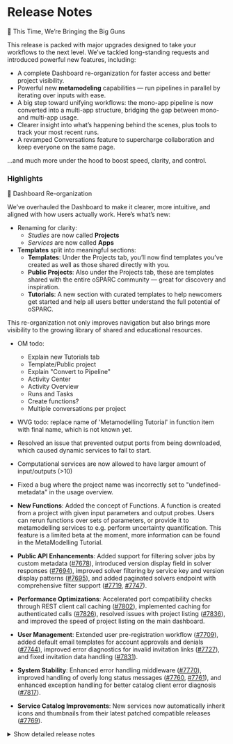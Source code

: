 # Release Notes

🚀 This Time, We’re Bringing the Big Guns

This release is packed with major upgrades designed to take your workflows to the next level. We’ve tackled long-standing requests and introduced powerful new features, including:
- A complete Dashboard re-organization for faster access and better project visibility.
- Powerful new **metamodeling** capabilities — run pipelines in parallel by iterating over inputs with ease.
- A big step toward unifying workflows: the mono-app pipeline is now converted into a multi-app structure, bridging the gap between mono- and multi-app usage.
- Clearer insight into what’s happening behind the scenes, plus tools to track your most recent runs.
- A revamped Conversations feature to supercharge collaboration and keep everyone on the same page.

…and much more under the hood to boost speed, clarity, and control.

### Highlights

🧭 Dashboard Re-organization

We’ve overhauled the Dashboard to make it clearer, more intuitive, and aligned with how users actually work. Here’s what’s new:
- Renaming for clarity:
  - *Studies* are now called **Projects**
  - *Services* are now called **Apps**
- **Templates** split into meaningful sections:
  - **Templates**: Under the Projects tab, you’ll now find templates you’ve created as well as those shared directly with you.
  - **Public Projects**: Also under the Projects tab, these are templates shared with the entire oSPARC community — great for discovery and inspiration.
  - **Tutorials**: A new section with curated templates to help newcomers get started and help all users better understand the full potential of oSPARC.

This re-organization not only improves navigation but also brings more visibility to the growing library of shared and educational resources.

- OM todo:
  - Explain new Tutorials tab
  - Template/Public project
  - Explain "Convert to Pipeline"
  - Activity Center
  - Activity Overview
  - Runs and Tasks
  - Create functions?
  - Multiple conversations per project
- WVG todo: replace name of 'Metamodelling Tutorial' in function item with final name, which is not known yet.

- Resolved an issue that prevented output ports from being downloaded, which caused dynamic services to fail to start.
- Computational services are now allowed to have larger amount of input/outputs (>10)
- Fixed a bug where the project name was incorrectly set to "undefined-metadata" in the usage overview.

- **New Functions**: Added the concept of Functions. A function is created from a project with given input parameters and output probes. Users can rerun functions over sets of parameters, or provide it to metamodelling services to e.g. perform uncertainty quantification. This feature is a limited beta at the moment, more information can be found in the MetaModelling Tutorial.

- **Public API Enhancements**: Added support for filtering solver jobs by custom metadata ([#7678](https://github.com/ITISFoundation/osparc-simcore/pull/7678)), introduced version display field in solver responses ([#7694](https://github.com/ITISFoundation/osparc-simcore/pull/7694)), improved solver filtering by service key and version display patterns ([#7695](https://github.com/ITISFoundation/osparc-simcore/pull/7695)), and added paginated solvers endpoint with comprehensive filter support ([#7719](https://github.com/ITISFoundation/osparc-simcore/pull/7719), [#7747](https://github.com/ITISFoundation/osparc-simcore/pull/7747)).

- **Performance Optimizations**: Accelerated port compatibility checks through REST client call caching ([#7802](https://github.com/ITISFoundation/osparc-simcore/pull/7802)), implemented caching for authenticated calls ([#7826](https://github.com/ITISFoundation/osparc-simcore/pull/7826)), resolved issues with project listing ([#7836](https://github.com/ITISFoundation/osparc-simcore/pull/7836)), and improved the speed of project listing on the main dashboard.

- **User Management**: Extended user pre-registration workflow ([#7709](https://github.com/ITISFoundation/osparc-simcore/pull/7709)), added default email templates for account approvals and denials ([#7744](https://github.com/ITISFoundation/osparc-simcore/pull/7744)), improved error diagnostics for invalid invitation links ([#7727](https://github.com/ITISFoundation/osparc-simcore/pull/7727)), and fixed invitation data handling ([#7831](https://github.com/ITISFoundation/osparc-simcore/pull/7831)).

- **System Stability**: Enhanced error handling middleware ([#7770](https://github.com/ITISFoundation/osparc-simcore/pull/7770)), improved handling of overly long status messages ([#7760](https://github.com/ITISFoundation/osparc-simcore/pull/7760), [#7761](https://github.com/ITISFoundation/osparc-simcore/pull/7761)), and enhanced exception handling for better catalog client error diagnosis ([#7817](https://github.com/ITISFoundation/osparc-simcore/pull/7817)).

- **Service Catalog Improvements**: New services now automatically inherit icons and thumbnails from their latest patched compatible releases ([#7769](https://github.com/ITISFoundation/osparc-simcore/pull/7769)).

<details>
<summary>Show detailed release notes</summary>

## What's Changed
* ✨ [Frontend] Multiple ``conversations`` per project by @odeimaiz in https://github.com/ITISFoundation/osparc-simcore/pull/7643
* 🐛Dask-Sidecar: explicitely set expand flag to remove confusing error message by @sanderegg in https://github.com/ITISFoundation/osparc-simcore/pull/7645
* 🎨 add safety condition for auto-recharge by @matusdrobuliak66 in https://github.com/ITISFoundation/osparc-simcore/pull/7648
* ♻️✨🐛Dask-Sidecar: add RabbitMQ dependency and remove usage of deprecated Pub/Sub for logs 🚨🚨🚨 by @sanderegg in https://github.com/ITISFoundation/osparc-simcore/pull/7621
* ⬆️ Maintenance: upgrade aiohttp, version 3.11.13 is yanked by @sanderegg in https://github.com/ITISFoundation/osparc-simcore/pull/7649
* ♻️Dask sidecar: Glob error tests + autoscaling monitoring fix by @sanderegg in https://github.com/ITISFoundation/osparc-simcore/pull/7650
* 🎨 [Frontend] Enh: Lazy load templates by @odeimaiz in https://github.com/ITISFoundation/osparc-simcore/pull/7647
* ✨ [Frontend] Create Functions by @odeimaiz in https://github.com/ITISFoundation/osparc-simcore/pull/7653
* 🐛 Avoid 401 when listing in process tasks in webserver by @bisgaard-itis in https://github.com/ITISFoundation/osparc-simcore/pull/7657
* 🎨 Improve web-api listing task manager (download logs, credits, node name) by @matusdrobuliak66 in https://github.com/ITISFoundation/osparc-simcore/pull/7656
* ⬆️ Maintenance: Upgrade `aioboto3` by @giancarloromeo in https://github.com/ITISFoundation/osparc-simcore/pull/7662
* 🎨Webserver: use uvloop and aiohttp UV loop worker to increase performances by @sanderegg in https://github.com/ITISFoundation/osparc-simcore/pull/7663
* ✨ [Frontend] App Browser with Hypertools by @odeimaiz in https://github.com/ITISFoundation/osparc-simcore/pull/7658
* 🎨 Improve listing task manager (add filter + and project name, project custom metadata fields) by @matusdrobuliak66 in https://github.com/ITISFoundation/osparc-simcore/pull/7661
* ⬆️Maintenance: upgrade to traefik v3.4.0 by @sanderegg in https://github.com/ITISFoundation/osparc-simcore/pull/7670
* ⬆️Maintenance: more upgrades due to last upgrade of traefik to 3.4 by @sanderegg in https://github.com/ITISFoundation/osparc-simcore/pull/7671
* ✨ [Frontend] Activity Center and Activity Overview by @odeimaiz in https://github.com/ITISFoundation/osparc-simcore/pull/7664
* 🐛 [Frontend] Fixes: Data Browsing by @odeimaiz in https://github.com/ITISFoundation/osparc-simcore/pull/7672
* 🐛 [Frontend] Fix: Templates listing by @odeimaiz in https://github.com/ITISFoundation/osparc-simcore/pull/7673
* ✨ task manager improvement: listing `/computations/{project_id}/iterations` by @matusdrobuliak66 in https://github.com/ITISFoundation/osparc-simcore/pull/7669
* 🎨 [Frontend] Enh: Publish and Template in different sections by @odeimaiz in https://github.com/ITISFoundation/osparc-simcore/pull/7674
* 🐛 Generate API base URL by active product ⚠️ by @giancarloromeo in https://github.com/ITISFoundation/osparc-simcore/pull/7619
* Functions api  ✨  🗃️  by @wvangeit in https://github.com/ITISFoundation/osparc-simcore/pull/7539
* ✨ [Frontend] Templates and Public Projects in Study Browser by @odeimaiz in https://github.com/ITISFoundation/osparc-simcore/pull/7676
* 🎨 add project template type 🚨 (🗃️) by @matusdrobuliak66 in https://github.com/ITISFoundation/osparc-simcore/pull/7677
* ♻️Dask-sidecar: remove dask Pub/Sub (🚨🚨🚨 computational services must be switched off prior to deploy) by @sanderegg in https://github.com/ITISFoundation/osparc-simcore/pull/7660
* 🐛 fix project-v0.0.1.json schema by @matusdrobuliak66 in https://github.com/ITISFoundation/osparc-simcore/pull/7684
* 🎨 [Frontend] Show Runs history by @odeimaiz in https://github.com/ITISFoundation/osparc-simcore/pull/7681
* ♻️ upgrade `markupsafe` by @matusdrobuliak66 in https://github.com/ITISFoundation/osparc-simcore/pull/7691
* 🐛 Fixes `WEBSERVER_FUNCTIONS` to run in development deploys by @pcrespov in https://github.com/ITISFoundation/osparc-simcore/pull/7687
* ✨ Add Support for Filtering Solver Jobs by Custom Metadata via metadata.any Query Parameter by @pcrespov in https://github.com/ITISFoundation/osparc-simcore/pull/7678
* 🎨 Adding filtering for template type + extend patching by @matusdrobuliak66 in https://github.com/ITISFoundation/osparc-simcore/pull/7689
* ✨ public-api 0.7.1: adds `version_display` field in the `Solver` response model by @pcrespov in https://github.com/ITISFoundation/osparc-simcore/pull/7694
* 🎨 [Frontend] Filter and patch template types by @odeimaiz in https://github.com/ITISFoundation/osparc-simcore/pull/7690
* ✨ Adding RPC entry points to dynamic-sidecar for `disk` and `volumes` by @GitHK in https://github.com/ITISFoundation/osparc-simcore/pull/7651
* ✨ `dynamic-sidecar` allows to import old state from legacy services 🚨 by @GitHK in https://github.com/ITISFoundation/osparc-simcore/pull/7675
* 🎨 [Frontend] Card Menu: Template menu on template, tutorial and hypertool cards by @odeimaiz in https://github.com/ITISFoundation/osparc-simcore/pull/7696
* ✨ Add exemplars to prometheus metrics by @bisgaard-itis in https://github.com/ITISFoundation/osparc-simcore/pull/7644
* ✨ `public-api`: list solvers filtered by service_key and version_display patterns by @pcrespov in https://github.com/ITISFoundation/osparc-simcore/pull/7695
* ✨ [Frontend] PO Center: Pending Users by @odeimaiz in https://github.com/ITISFoundation/osparc-simcore/pull/7699
* 🐛 [Frontend] Fix: Pricing plan creation and Edit by @odeimaiz in https://github.com/ITISFoundation/osparc-simcore/pull/7702
* ✨🐛Computational Backend: Introduce Dask plugins for tasks lifecycle by @sanderegg in https://github.com/ITISFoundation/osparc-simcore/pull/7686
* Add functions rest api inside webserver   ✨ ♻️  by @wvangeit in https://github.com/ITISFoundation/osparc-simcore/pull/7693
* 🐛 Process canonical endpoint in fastapi case when collecting prometheus metrics by @bisgaard-itis in https://github.com/ITISFoundation/osparc-simcore/pull/7704
* Fix functions frontend by using schema_content instead of schema_dict  🐛🚑️ by @wvangeit in https://github.com/ITISFoundation/osparc-simcore/pull/7705
* 🎨 [Frontend] Review 20.05 by @odeimaiz in https://github.com/ITISFoundation/osparc-simcore/pull/7703
* ⬆️Upgrade dask-based services (dask-sidecar, autoscaling, clusters-keeper, director-v2) 🚨🚨🚨 (computational clusters must be down on release) by @sanderegg in https://github.com/ITISFoundation/osparc-simcore/pull/7701
* Fix function job collection changelog descr  🐛 by @wvangeit in https://github.com/ITISFoundation/osparc-simcore/pull/7708
* 🎨 public-api: cleanup openapi routes descriptions by @pcrespov in https://github.com/ITISFoundation/osparc-simcore/pull/7707
* 🎨 [Frontend] Enable/disable Create Functions by @odeimaiz in https://github.com/ITISFoundation/osparc-simcore/pull/7714
* 🎨 web-server: Advertises state of `WEBSERVER_FUNCTIONS` so front-end can enable/disable this feature by @pcrespov in https://github.com/ITISFoundation/osparc-simcore/pull/7715
* 🎨 remove histogram with many buckets by @bisgaard-itis in https://github.com/ITISFoundation/osparc-simcore/pull/7706
* 🎨 database+web-server: Extending user pre-registration workflow and asyncpg upgrades 🗃️ by @pcrespov in https://github.com/ITISFoundation/osparc-simcore/pull/7709
* ✨ [Frontend] Pretty JSON objects by @odeimaiz in https://github.com/ITISFoundation/osparc-simcore/pull/7710
* 🎨 [Frontend] Runs with children by @odeimaiz in https://github.com/ITISFoundation/osparc-simcore/pull/7712
* 🎨 introduce `include_children` query parameter for activity monitor / project activity listings (🗃️) by @matusdrobuliak66 in https://github.com/ITISFoundation/osparc-simcore/pull/7718
* 🎨 [Frontend] Support any image url in the Hypertool buttons by @odeimaiz in https://github.com/ITISFoundation/osparc-simcore/pull/7720
* ✨ [Frontend] Allow users access not-running latest runs by @odeimaiz in https://github.com/ITISFoundation/osparc-simcore/pull/7723
* Let frontend return 'number' instead of 'float' for the func schema   🐛 by @wvangeit in https://github.com/ITISFoundation/osparc-simcore/pull/7726
* 🐛Dask-sidecar: ignore unexpected key-value pairs in outputs json data + unreliable computational runs in on-demand clusters by @sanderegg in https://github.com/ITISFoundation/osparc-simcore/pull/7724
* 🎨 `api-server`: Add GET /solvers/page Public API Route with Pagination and Filter Support by @pcrespov in https://github.com/ITISFoundation/osparc-simcore/pull/7719
* 🎨 Improve Exception Context to diagnose Invalid Invitations links by @pcrespov in https://github.com/ITISFoundation/osparc-simcore/pull/7727
* 🐛On-demand computational backend failing by @sanderegg in https://github.com/ITISFoundation/osparc-simcore/pull/7735
* ✨ web-api: admin views and actions for user accounts for the PO center by @pcrespov in https://github.com/ITISFoundation/osparc-simcore/pull/7560
* 🎨 [Frontend] Filter Runs by @odeimaiz in https://github.com/ITISFoundation/osparc-simcore/pull/7728
* 🐛 Fix listing (currently, project activity only shows the current user's actions; activities of other users are not visible) by @matusdrobuliak66 in https://github.com/ITISFoundation/osparc-simcore/pull/7732
* 🐛 web-api: wallet update operation has now optional thumbnail by @pcrespov in https://github.com/ITISFoundation/osparc-simcore/pull/7736
* ✨ Add lifespan handling to tracing instrumentation and instrument rabbitmq rpc clients by @bisgaard-itis in https://github.com/ITISFoundation/osparc-simcore/pull/7642
* 🎨 dynamic-sidecar prints disk usage on boot by @GitHK in https://github.com/ITISFoundation/osparc-simcore/pull/7740
* ✨ [Frontend] Listen to ``openFunction`` iframe's message by @odeimaiz in https://github.com/ITISFoundation/osparc-simcore/pull/7741
* 🎨 [Frontend] Fetch tasks from the given projectUuid by @odeimaiz in https://github.com/ITISFoundation/osparc-simcore/pull/7743
* ✨ notifications-library: default email templates for `on_account_approved`, `on_account_denied` by @pcrespov in https://github.com/ITISFoundation/osparc-simcore/pull/7744
* ♻️ Maintenance: Updates on new `Annotated` type style and llm-prompts by @pcrespov in https://github.com/ITISFoundation/osparc-simcore/pull/7749
* Add has_function_id filter to function job collection filtering  ✨ by @wvangeit in https://github.com/ITISFoundation/osparc-simcore/pull/7746
* 🎨 Add load tests of `function`s section in api server by @bisgaard-itis in https://github.com/ITISFoundation/osparc-simcore/pull/7729
* 🐛Computational services with large amount of inputs/outputs fail to start (🗃️) by @sanderegg in https://github.com/ITISFoundation/osparc-simcore/pull/7725
* 🔨 Exposes WEBSERVER_FUNCTION env to `wb-api-server` simcore service ⚠️ by @pcrespov in https://github.com/ITISFoundation/osparc-simcore/pull/7751
* 🐛 Fix errors observed in front-end due to the HTTP `reason` attribute and new lines by @pcrespov in https://github.com/ITISFoundation/osparc-simcore/pull/7755
* 🐛♻️ Fixes public-api pagination issues and overall normalization & documentation by @pcrespov in https://github.com/ITISFoundation/osparc-simcore/pull/7747
* 🐛 Fixes exclusive  decorator to handle CouldNotAcquireLockError gracefully by @pcrespov in https://github.com/ITISFoundation/osparc-simcore/pull/7757
* 🐛 Fix tracing exemplars by @bisgaard-itis in https://github.com/ITISFoundation/osparc-simcore/pull/7750
* 🎨 Maintenance: change default chunk size to compute checksums to 8MiB instead of 5KB by @sanderegg in https://github.com/ITISFoundation/osparc-simcore/pull/7753
* ♻️ removed unrequited assert by @GitHK in https://github.com/ITISFoundation/osparc-simcore/pull/7754
* 🐛 web-server: Handles safely overly long status messages in web server responses by @pcrespov in https://github.com/ITISFoundation/osparc-simcore/pull/7760
* 🔨♻️Performance testing: upgrade locust infrastructure by @sanderegg in https://github.com/ITISFoundation/osparc-simcore/pull/7711
* 🐛 Fix: Add default headers for authenticated HTTP methods by @sanderegg in https://github.com/ITISFoundation/osparc-simcore/pull/7763
* ✨ Front-end: Drafts  "Pending Users" view on the PO center by @odeimaiz in https://github.com/ITISFoundation/osparc-simcore/pull/7745
* ⬆️♻️Uniformize uvicorn/fastapi dependencies repository-wide by @sanderegg in https://github.com/ITISFoundation/osparc-simcore/pull/7765
* 🎨 introduce `comp_run_snapshot_tasks` table (🗃️) 🚨 by @matusdrobuliak66 in https://github.com/ITISFoundation/osparc-simcore/pull/7758
* ♻️ Unifying long_running_tasks interfaces by @GitHK in https://github.com/ITISFoundation/osparc-simcore/pull/7697
* Function user permissions  ✨ 🗃️ by @wvangeit in https://github.com/ITISFoundation/osparc-simcore/pull/7764
* 🐛 Fixes extra long error/debug message in the front-end by @pcrespov in https://github.com/ITISFoundation/osparc-simcore/pull/7761
* 🐛 Fixes `WEBSERVER_FUNCTIONS` was not properly exposed to front-end  by @pcrespov in https://github.com/ITISFoundation/osparc-simcore/pull/7772
* Add product permissions to functions 🎨 🗃️ by @wvangeit in https://github.com/ITISFoundation/osparc-simcore/pull/7771
* Mark inputs as required in create function frontend  🎨 by @wvangeit in https://github.com/ITISFoundation/osparc-simcore/pull/7752
* ♻️ speedup project listing 🚨 by @matusdrobuliak66 in https://github.com/ITISFoundation/osparc-simcore/pull/7737
* 🐛 add default osparc product name to functions tables (modified previous migration 🗃️) by @matusdrobuliak66 in https://github.com/ITISFoundation/osparc-simcore/pull/7787
* 🐛 [Frontend] Runs: Tap Info button for the second time by @odeimaiz in https://github.com/ITISFoundation/osparc-simcore/pull/7788
* 🎨 Update functions loadtest by @bisgaard-itis in https://github.com/ITISFoundation/osparc-simcore/pull/7768
* 🎨 Set 1 minute timeout as default in httpx clients used in api-server by @bisgaard-itis in https://github.com/ITISFoundation/osparc-simcore/pull/7791
* 🎨🐛 [Frontend] Runs and Tasks sorting by @odeimaiz in https://github.com/ITISFoundation/osparc-simcore/pull/7790
* Function cache check success 🎨  by @wvangeit in https://github.com/ITISFoundation/osparc-simcore/pull/7789
* 🐛 fix wrong project name in billing center usage view by @matusdrobuliak66 in https://github.com/ITISFoundation/osparc-simcore/pull/7798
* 🎨 [Frontend] Enh: RM 03.06 by @odeimaiz in https://github.com/ITISFoundation/osparc-simcore/pull/7794
* 🎨 Fix/enh: Avoid duplicated port compatibility calls by @odeimaiz in https://github.com/ITISFoundation/osparc-simcore/pull/7803
* 🎨 web-server: accelerate `input:match` via caching rest client call by @pcrespov in https://github.com/ITISFoundation/osparc-simcore/pull/7802
* ✨  catalog: new service inherit icon and thumbnail from latest patched compatible releases 🚨 by @pcrespov in https://github.com/ITISFoundation/osparc-simcore/pull/7769
* 🎨Computational backend: Fail fast in case of malformed input syntax and improve unzipping by @sanderegg in https://github.com/ITISFoundation/osparc-simcore/pull/7804
* 🎨♻️ Enhances web-server's error middle-ware for safe status-line and refactors aiohttp response helpers by @pcrespov in https://github.com/ITISFoundation/osparc-simcore/pull/7770
* ⬆️ Upgraded `aiohttp` repo wide by @GitHK in https://github.com/ITISFoundation/osparc-simcore/pull/7800
* 🎨 [Frontend] New icons: Hypertools, More, New Folder by @odeimaiz in https://github.com/ITISFoundation/osparc-simcore/pull/7805
* Limit the number of accepted jobs in the api-server's `POST /v0/functions/{function_id}:map` endpoint by @bisgaard-itis in https://github.com/ITISFoundation/osparc-simcore/pull/7801
* Add the created_at field to registered function objects 🎨 by @wvangeit in https://github.com/ITISFoundation/osparc-simcore/pull/7797
* 🐛 Refactored retry logic to include failing case in AWS master by @GitHK in https://github.com/ITISFoundation/osparc-simcore/pull/7809
* 🔥 downgrading `aiohttp` to try and address issue with content length header by @GitHK in https://github.com/ITISFoundation/osparc-simcore/pull/7811
* 🎨 [Frontend] Second app on Sim4Life.lite by @odeimaiz in https://github.com/ITISFoundation/osparc-simcore/pull/7807
* 🎨 Improves webserver's  exception handling to enhance diagnoses of catalog's client errors  by @pcrespov in https://github.com/ITISFoundation/osparc-simcore/pull/7817
* Revert "🐛 Refactored retry logic to include failing case in AWS maste… by @GitHK in https://github.com/ITISFoundation/osparc-simcore/pull/7812
* Revert "🎨 [Frontend] Second app on Sim4Life.lite (#7807)" by @matusdrobuliak66 in https://github.com/ITISFoundation/osparc-simcore/pull/7822
* ✨Add docker healthcheck of Simcore Traefik container by @sanderegg in https://github.com/ITISFoundation/osparc-simcore/pull/7820
* 🐛 [Frontend] Fix: Disabled actions in Project's menu by @odeimaiz in https://github.com/ITISFoundation/osparc-simcore/pull/7808
* 🐛 use `httpx` to download output ports by @GitHK in https://github.com/ITISFoundation/osparc-simcore/pull/7824
* Add function error handler to api server   🎨 by @wvangeit in https://github.com/ITISFoundation/osparc-simcore/pull/7810
* 🐛 [Frontend] Fix: un-synced frontend's and backend's study objects by @odeimaiz in https://github.com/ITISFoundation/osparc-simcore/pull/7828
* 🎨 [Frontend] Second app on Sim4Life.lite (II) by @odeimaiz in https://github.com/ITISFoundation/osparc-simcore/pull/7823
* 🐛 web-server: fixes invitation data used in approval endpoint by @pcrespov in https://github.com/ITISFoundation/osparc-simcore/pull/7831
* 🎨 webserver: cache authenticated calls by @pcrespov in https://github.com/ITISFoundation/osparc-simcore/pull/7826
* 🐛 [Frontend] Fix: Edit slides by @odeimaiz in https://github.com/ITISFoundation/osparc-simcore/pull/7832
* 🎨 [Frontend] Prettify Project card by @odeimaiz in https://github.com/ITISFoundation/osparc-simcore/pull/7830
* 🐛 [Frontend] Fix: init ui-mode by @odeimaiz in https://github.com/ITISFoundation/osparc-simcore/pull/7837
* ⚗️Dask-sidecar: print file contents or partial contents by @sanderegg in https://github.com/ITISFoundation/osparc-simcore/pull/7834
* Generate unique Celery worker name by @giancarloromeo in https://github.com/ITISFoundation/osparc-simcore/pull/7827
* 🎨 Increase timeout for webserver 02 unittest workflow by @bisgaard-itis in https://github.com/ITISFoundation/osparc-simcore/pull/7842
* ✨ [Frontend] Group Sim4Life Featured services by @odeimaiz in https://github.com/ITISFoundation/osparc-simcore/pull/7841
* 🎨 [Frontend] Expose Tokens page to testers by @odeimaiz in https://github.com/ITISFoundation/osparc-simcore/pull/7847
* Revert "⚗️Dask-sidecar: print file contents or partial contents (#7834)" by @sanderegg in https://github.com/ITISFoundation/osparc-simcore/pull/7848
* 🐛 [Frontend] Fix: Tutorials tab link by @odeimaiz in https://github.com/ITISFoundation/osparc-simcore/pull/7849
* ♻️Computational backend: increase timeout to get results to 35 seconds by @sanderegg in https://github.com/ITISFoundation/osparc-simcore/pull/7850
* 🐛 Mitigates "Projects not being listed on osparc-staging.io" by @pcrespov in https://github.com/ITISFoundation/osparc-simcore/pull/7836
* Check function run permissions   🎨 by @wvangeit in https://github.com/ITISFoundation/osparc-simcore/pull/7844


**Full Changelog**: https://github.com/ITISFoundation/osparc-simcore/compare/v1.82.0...v1.83.0
**Release Issue**: https://github.com/ITISFoundation/osparc-simcore/issues/7682
</details>
